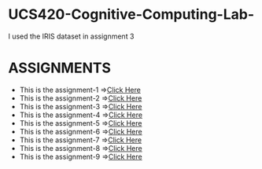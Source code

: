 # UCS420-Cognitive-Computing-Lab-
I used the IRIS dataset in assignment 3

# ASSIGNMENTS

- This is the assignment-1 =>[Click Here](assignment-1.pdf)
- This is the assignment-2 =>[Click Here](assignment-2.pdf)
- This is the assignment-3 =>[Click Here](assignment-3.pdf)
- This is the assignment-4 =>[Click Here](assignment-4.pdf)
- This is the assignment-5 =>[Click Here](assignment-5.pdf)
- This is the assignment-6 =>[Click Here](assignment-6.pdf)
- This is the assignment-7 =>[Click Here](assignment-7.pdf)
- This is the assignment-8 =>[Click Here](assignment-8.pdf)
- This is the assignment-9 =>[Click Here](assignment-9.pdf)
